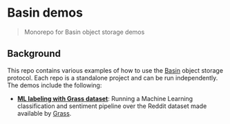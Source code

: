 # Basin demos

> Monorepo for Basin object storage demos

## Background

This repo contains various examples of how to use the [Basin](https://basin.textile.io/) object storage protocol. Each
repo is a standalone project and can be run independently. The demos include the following:

- [**ML labeling with Grass dataset**](./grass): Running a Machine Learning classification and sentiment pipeline over
  the Reddit dataset made available by [Grass](https://huggingface.co/datasets/OpenCo7/UpVoteWeb).
